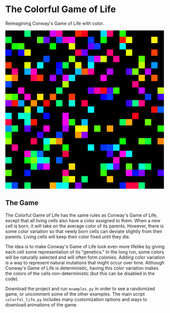 # The Colorful Game of Life
Reimagining Conway's Game of Life with color.

![example.gif](https://github.com/adam-zheleznyak/colorful-life/blob/master/example.gif?raw=true)

## The Game
The Colorful Game of Life has the same rules as Conway's Game of Life, except that all living cells also have a color assigned to them. When a new cell is born, it will take on the average color of its parents. However, there is some color variation so that newly born cells can deviate slightly from their parents. Living cells will keep their color fixed until they die.

The idea is to make Conway's Game of Life look even more lifelike by giving each cell some representation of its "genetics." In the long run, some colors will be naturally selected and will often form colonies. Adding color variation is a way to represent natural mutations that might occur over time. Although Conway's Game of Life is deterministic, having this color variation makes the colors of the cells non-deterministic (but this can be disabled in the code).

Download the project and run `examples.py` in order to see a randomized game, or uncomment some of the other examples. The main script `colorful_life.py` includes many customization options and ways to download animations of the game.
